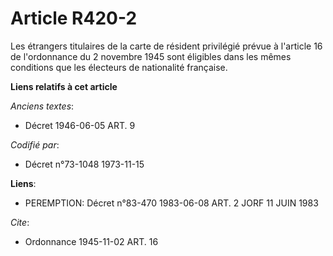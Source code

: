 # Article R420-2

Les étrangers titulaires de la carte de résident privilégié prévue à l'article 16 de l'ordonnance du 2 novembre 1945 sont
éligibles dans les mêmes conditions que les électeurs de nationalité française.

**Liens relatifs à cet article**

_Anciens textes_:

  - Décret  1946-06-05 ART. 9

_Codifié par_:

  - Décret n°73-1048 1973-11-15

**Liens**:

  - PEREMPTION: Décret n°83-470 1983-06-08 ART. 2 JORF 11 JUIN 1983

_Cite_:

  - Ordonnance  1945-11-02 ART. 16
